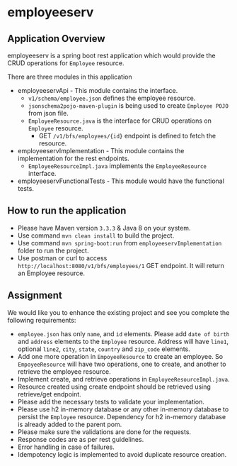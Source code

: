 # employeeserv

## Application Overview
employeeserv is a spring boot rest application which would provide the CRUD operations for `Employee` resource.

There are three modules in this application
- employeeservApi - This module contains the interface.
	- `v1/schema/employee.json` defines the employee resource.
	- `jsonschema2pojo-maven-plugin` is being used to create `Employee POJO` from json file.
	- `EmployeeResource.java` is the interface for CRUD operations on `Employee` resource.
		- GET `/v1/bfs/employees/{id}` endpoint is defined to fetch the resource.
- employeeservImplementation - This module contains the implementation for the rest endpoints.
	- `EmployeeResourceImpl.java` implements the `EmployeeResource` interface.
- employeeservFunctionalTests - This module would have the functional tests.

## How to run the application
- Please have Maven version `3.3.3` & Java 8 on your system.
- Use command `mvn clean install` to build the project.
- Use command `mvn spring-boot:run` from `employeeservImplementation` folder to run the project.
- Use postman or curl to access `http://localhost:8080/v1/bfs/employees/1` GET endpoint. It will return an Employee resource.

## Assignment
We would like you to enhance the existing project and see you complete the following requirements:

- `employee.json` has only `name`, and `id` elements. Please add `date of birth` and `address` elements to the `Employee` resource. Address will have `line1`, optional `line2`, `city`, `state`, `country` and `zip_code` elements.
- Add one more operation in `EmpoyeeResource` to create an employee. So `EmpoyeeResource` will have two operations, one to create, and another to retrieve the employee resource.
- Implement create, and retrieve operations in `EmployeeResourceImpl.java`.
- Resource created using create endpoint should be retrieved using retrieve/get endpoint.
- Please add the necessary tests to validate your implementation.
- Please use h2 in-memory database or any other in-memory database to persist the `Employee` resource. Dependency for h2 in-memory database is already added to the parent pom.
- Please make sure the validations are done for the requests.
- Response codes are as per rest guidelines.
- Error handling in case of failures.
- Idempotency logic is implemented to avoid duplicate resource creation.

